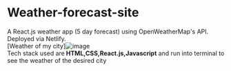 # Weather-forecast-site
A React.js weather app (5 day forecast) using OpenWeatherMap's API. Deployed via Netlify.
<br /> 
[Weather of my city]![image](https://github.com/Sonali2558/Weather-forecast-site/assets/83879227/0a18ed2d-5263-499f-9022-90a3bb1620ab)
<br/>
Tech stack used are<b> HTML,CSS,React.js,Javascript</b> and run into terminal to see the weather of the desired city
<br /> 

